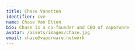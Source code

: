```yaml
---
title: Chase Vanetten
identifier: cve
name: Chase Van Etten
bio: Chase is a co-founder and CEO of Vaporware
avatar: /assets/images/chase.jpg
email: chase@vaporware.network
---
```

